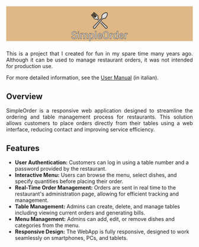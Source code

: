 # ![SimpleOrder](docs/logo.png)

<p align="justify">
This is a project that I created for fun in my spare time many years ago. Although it can be used to manage restaurant orders, it was not intended for production use.
</p>

For more detailed information, see the [User Manual](docs/doc.pdf) (in italian).

## Overview

<p align="justify">
SimpleOrder is a responsive web application designed to streamline the ordering and table management process for restaurants. This solution allows customers to place orders directly from their tables using a web interface, reducing contact and improving service efficiency.
</p>

## Features

- **User Authentication:** Customers can log in using a table number and a password provided by the restaurant.
- **Interactive Menu:** Users can browse the menu, select dishes, and specify quantities before placing their order.
- **Real-Time Order Management:** Orders are sent in real time to the restaurant's administration page, allowing for efficient tracking and management.
- **Table Management:** Admins can create, delete, and manage tables including viewing current orders and generating bills.
- **Menu Management:** Admins can add, edit, or remove dishes and categories from the menu.
- **Responsive Design:** The WebApp is fully responsive, designed to work seamlessly on smartphones, PCs, and tablets.